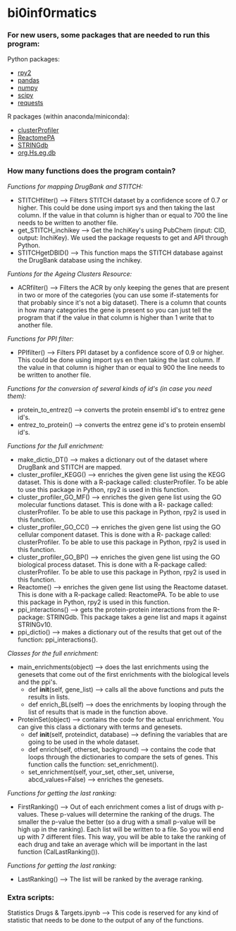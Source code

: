 # bi0inf0rmatics

### For new users, some packages that are needed to run this program:

Python packages: 
- [rpy2](https://anaconda.org/r/rpy2)
- [pandas](https://anaconda.org/anaconda/pandas)
- [numpy](https://anaconda.org/anaconda/numpy)
- [scipy](https://anaconda.org/anaconda/scipy)
- [requests](https://anaconda.org/anaconda/requests)

R packages (within anaconda/miniconda): 
- [clusterProfiler](https://bioconductor.org/packages/release/bioc/html/clusterProfiler.html)
- [ReactomePA](https://bioconductor.org/packages/release/bioc/html/ReactomePA.html) 
- [STRINGdb](https://www.bioconductor.org/packages/release/bioc/html/STRINGdb.html)
- [org.Hs.eg.db](https://bioconductor.org/packages/release/data/annotation/html/org.Hs.eg.db.html)

### How many functions does the program contain? 

*Functions for mapping DrugBank and STITCH:*
- STITCHfilter() --> Filters STITCH dataset by a confidence score of 0.7 or higher. This could be done using import sys and then taking the last column. If the value in that column is higher than or equal to 700 the line needs to be written to another file.  
- get_STITCH_inchikey --> Get the InchiKey's using PubChem (input: CID, output: InchiKey). We used the package requests to get and API through Python.  
- STITCHgetDBID() --> This function maps the STITCH database against the DrugBank database using the inchikey.

*Funtions for the Ageing Clusters Resource:*
- ACRfilter() --> Filters the ACR by only keeping the genes that are present in two or more of the categories (you can use some if-statements for that probably since it's not a big dataset). There is a column that counts in how many categories the gene is present so you can just tell the program that if the value in that column is higher than 1 write that to another file. 

*Functions for PPI filter:*
- PPIfilter() --> Filters PPI dataset by a confidence score of 0.9 or higher. This could be done using import sys en then taking the last column. If the value in that column is higher than or equal to 900 the line needs to be written to another file. 

*Functions for the conversion of several kinds of id's (in case you need them):*
- protein_to_entrez() --> converts the protein ensembl id's to entrez gene id's. 
- entrez_to_protein() --> converts the entrez gene id's to protein ensembl id's.

*Functions for the full enrichment:* 
- make_dictio_DT() --> makes a dictionary out of the dataset where DrugBank and STITCH are mapped. 
- cluster_profiler_KEGG() --> enriches the given gene list using the KEGG dataset. This is done with a R-package called: 
clusterProfiler. To be able to use this package in Python, rpy2 is used in this function. 
- cluster_profiler_GO_MF() --> enriches the given gene list using the GO molecular functions dataset. This is done with a R-
package called: clusterProfiler. To be able to use this package in Python, rpy2 is used in this function. 
- cluster_profiler_GO_CC() --> enriches the given gene list using the GO cellular component dataset. This is done with a R-
package called: clusterProfiler. To be able to use this package in Python, rpy2 is used in this function. 
- cluster_profiler_GO_BP() --> enriches the given gene list using the GO biological process dataset. This is done with a R-package called: clusterProfiler. To be able to use this package in Python, rpy2 is used in this function. 
- Reactome() --> enriches the given gene list using the Reactome dataset. This is done with a R-package called: ReactomePA.
To be able to use this package in Python, rpy2 is used in this function. 
- ppi_interactions() --> gets the protein-protein interactions from the R-package: STRINGdb. This package takes a gene list
and maps it against STRINGv10. 
- ppi_dictio() --> makes a dictionary out of the results that get out of the function: ppi_interactions(). 

*Classes for the full enrichment:*
- main_enrichments(object) --> does the last enrichments using the genesets that come out of the first enrichments with the 
biological levels and the ppi's.
  - def __init__(self, gene_list) --> calls all the above functions and puts the results in lists. 
  - def enrich_BL(self) --> does the enrichments by looping through the list of results that is made in the function above. 
- ProteinSet(object) --> contains the code for the actual enrichment. You can give this class a dictionary with terms and 
genesets. 
  - def __init__(self, proteindict, database) --> defining the variables that are going to be used in the whole dataset. 
  - def enrich(self, otherset, background) --> contains the code that loops through the dictionaries to compare the sets of 
  genes. This function calls the function: set_enrichment(). 
  - set_enrichment(self, your_set, other_set, universe, abcd_values=False) --> enriches the genesets. 


*Functions for getting the last ranking:*
- FirstRanking() --> Out of each enrichment comes a list of drugs with p-values. These p-values will determine the ranking of the drugs. The smaller the p-value the better (so a drug with a small p-value will be high up in the ranking). Each list will be written to a file. So you will end up with 7 different files. This way, you will be able to take the ranking of each drug and take an average which will be important in the last function (CalLastRanking()).  

*Functions for getting the last ranking:*
- LastRanking() --> The list will be ranked by the average ranking.

### Extra scripts:
Statistics Drugs & Targets.ipynb --> This code is reserved for any kind of statistic that needs to be done to the output of any of the functions. 
